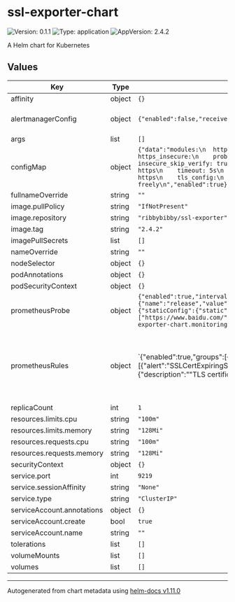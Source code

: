 # ssl-exporter-chart

![Version: 0.1.1](https://img.shields.io/badge/Version-0.1.1-informational?style=flat-square) ![Type: application](https://img.shields.io/badge/Type-application-informational?style=flat-square) ![AppVersion: 2.4.2](https://img.shields.io/badge/AppVersion-2.4.2-informational?style=flat-square)

A Helm chart for Kubernetes

## Values

| Key | Type | Default | Description |
|-----|------|---------|-------------|
| affinity | object | `{}` |  |
| alertmanagerConfig | object | `{"enabled":false,"receivers":[],"route":{}}` | prometheus-operator which declaratively specifies subsections of the Alertmanager configuration, allowing routing of alerts to custom receivers, and setting inhibit rules. |
| args | list | `[]` |  |
| configMap | object | `{"data":"modules:\n  https:\n    prober: https\n  https_insecure:\n    prober: https\n    tls_config:\n      insecure_skip_verify: true\n  https_timeout:\n    prober: https\n    timeout: 5s\n  https_renegotiation:\n    prober: https\n    tls_config:\n      renegotiation: freely\n","enabled":true}` | ssl-exporter configuration file, more https://github.com/ribbybibby/ssl_exporter |
| fullnameOverride | string | `""` |  |
| image.pullPolicy | string | `"IfNotPresent"` |  |
| image.repository | string | `"ribbybibby/ssl-exporter"` |  |
| image.tag | string | `"2.4.2"` |  |
| imagePullSecrets | list | `[]` |  |
| nameOverride | string | `""` |  |
| nodeSelector | object | `{}` |  |
| podAnnotations | object | `{}` |  |
| podSecurityContext | object | `{}` |  |
| prometheusProbe | object | `{"enabled":true,"interval":"20s","module":"https","selector":{"name":"release","value":"prometheus"},"targets":{"staticConfig":{"static":["https://www.baidu.com/"]}},"url":"ssl-exporter-ssl-exporter-chart.monitoring-demo.svc:9219"}` | prometheus-operator Probe which declaratively specifies how groups of ingresses or static targets |
| prometheusRules | object | `{"enabled":true,"groups":[{"name":"ssl_expiry.rules","rules":[{"alert":"SSLCertExpiringSoon","annotations":{"description":"\"TLS certificate will expire in {{ $value | humanizeDuration }} (instance {{ $labels.instance }})\"","runbook_url":"https://community.letsencrypt.org/t/renew-letsencrypt-certificate/34677","summary":"cert expired date is less than 100 days"},"expr":"sum(ssl_cert_not_after{issuer_cn!=\"GlobalSign Root CA\"}-time()) by (instance,path) < 86400 * 10","for":"10m","labels":{"severity":"warning"}}]}],"selector":{"name":"release","value":"prometheus"}}` | prometheus-operator PrometheusRule  which defines a desired set of Prometheus alerting and/or recording rules |
| replicaCount | int | `1` | replica count. |
| resources.limits.cpu | string | `"100m"` |  |
| resources.limits.memory | string | `"128Mi"` |  |
| resources.requests.cpu | string | `"100m"` |  |
| resources.requests.memory | string | `"128Mi"` |  |
| securityContext | object | `{}` |  |
| service.port | int | `9219` |  |
| service.sessionAffinity | string | `"None"` |  |
| service.type | string | `"ClusterIP"` |  |
| serviceAccount.annotations | object | `{}` |  |
| serviceAccount.create | bool | `true` |  |
| serviceAccount.name | string | `""` |  |
| tolerations | list | `[]` |  |
| volumeMounts | list | `[]` |  |
| volumes | list | `[]` |  |

----------------------------------------------
Autogenerated from chart metadata using [helm-docs v1.11.0](https://github.com/norwoodj/helm-docs/releases/v1.11.0)
